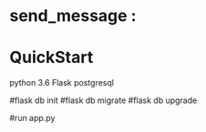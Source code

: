 # send_message :
# QuickStart 
python 3.6
Flask
postgresql

#flask db init
#flask db migrate
#flask db upgrade

#run app.py
